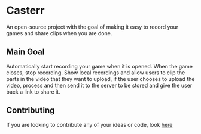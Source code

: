 # Casterr

An open-source project with the goal of making it easy to record your games and share clips when you are done.

## Main Goal

Automatically start recording your game when it is opened. When the game closes, stop recording. Show local recordings and allow users to clip the parts in the video that they want to upload, if the user chooses to upload the video, process and then send it to the server to be stored and give the user back a link to share it.

## Contributing

If you are looking to contribute any of your ideas or code, look [here](https://github.com/CasterrTV/Casterr/blob/dev/CONTRIBUTING.md)

